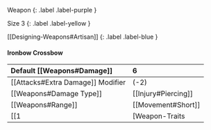 Weapon
{: .label .label-purple }

Size 3
{: .label .label-yellow }

[[Designing-Weapons#Artisan]]
{: .label .label-blue }

#### Ironbow Crossbow

| Default [[Weapons#Damage]]                     | 6                                                                                                                                                                                                                                                         |
| :-------------------------------------------------------- | :-------------------------------------------------------------------------------------------------------------------------------------------------------------------------------------------------------------------------------------------------------- |
| [[Attacks#Extra Damage]] Modifier | (-2)                                                                                                                                                                                                                                                      |
| [[Weapons#Damage Type]]                 | [[Injury#Piercing]]                                                                                                                                                                                                                     |
| [[Weapons#Range]]                               | [[Movement#Short]]                                                                                                                                                                                                                         |
| [[1|[Weapon-Traits|Weapon Traits]], [[Capacity]](1, [[Munitions#Bolt]], [[Salvageable-Ammo]], [[Targeted]] |
